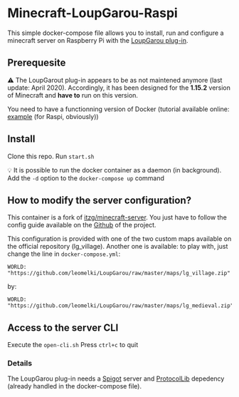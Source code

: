 # Minecraft-LoupGarou-Raspi

This simple docker-compose file allows you to install, run and configure a minecraft server on Raspberry Pi with the [LoupGarou plug-in](https://github.com/leomelki/LoupGarou).

## Prerequesite
:warning: The LoupGarout plug-in appears to be as not maintened anymore (last update: April 2020). Accordingly, it has been designed for the **1.15.2** version of Minecraft and **have to** run on this version.

You need to have a functionning version of Docker (tutorial available online: [example](https://dev.to/rohansawant/installing-docker-and-docker-compose-on-the-raspberry-pi-in-5-simple-steps-3mgl) (for Raspi, obviously))

## Install
Clone this repo.
Run ```start.sh```

:bulb: It is possible to run the docker container as a daemon (in background).
Add the `-d` option to the `docker-compose up` command

## How to modify the server configuration?
This container is a fork of [itzg/minecraft-server](https://hub.docker.com/r/itzg/minecraft-server).
You just have to follow the config guide available on the [Github](https://github.com/itzg/docker-minecraft-server) of the project.

This configuration is provided with one of the two custom maps available on the official repository (lg_village). Another one is available: to play with, just change the line in `docker-compose.yml`:
```
WORLD: "https://github.com/leomelki/LoupGarou/raw/master/maps/lg_village.zip"
```
by:
```
WORLD: "https://github.com/leomelki/LoupGarou/raw/master/maps/lg_medieval.zip"
```

## Access to the server CLI
Execute the `open-cli.sh`
Press `ctrl+c` to quit

### Details
The LoupGarou plug-in needs a [Spigot](https://getbukkit.org/download/spigot) server and [ProtocolLib](https://github.com/dmulloy2/ProtocolLib/) depedency (already handled in the docker-compose file).

